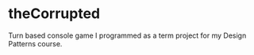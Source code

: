 # theCorrupted
Turn based console game I programmed as a term project for my Design Patterns course.
